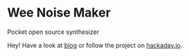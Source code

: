 # Wee Noise Maker

Pocket open source synthesizer

Hey! Have a look at [blog](https://fabien-chouteau.github.io/Wee-Noise-Maker/)
or follow the project on
[hackaday.io](https://hackaday.io/project/19326-wee-noise-maker).
